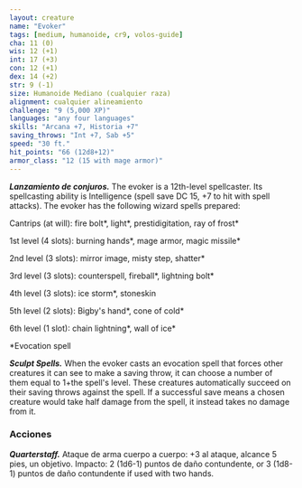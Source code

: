 ```yaml
---
layout: creature
name: "Evoker"
tags: [medium, humanoide, cr9, volos-guide]
cha: 11 (0)
wis: 12 (+1)
int: 17 (+3)
con: 12 (+1)
dex: 14 (+2)
str: 9 (-1)
size: Humanoide Mediano (cualquier raza)
alignment: cualquier alineamiento
challenge: "9 (5,000 XP)"
languages: "any four languages"
skills: "Arcana +7, Historia +7"
saving_throws: "Int +7, Sab +5"
speed: "30 ft."
hit_points: "66 (12d8+12)"
armor_class: "12 (15 with mage armor)"
---
```


***Lanzamiento de conjuros.*** The evoker is a 12th-level spellcaster. Its spellcasting ability is Intelligence (spell save DC 15, +7 to hit with spell attacks). The evoker has the following wizard spells prepared:

Cantrips (at will): fire bolt*, light*, prestidigitation, ray of frost*

1st level (4 slots): burning hands*, mage armor, magic missile*

2nd level (3 slots): mirror image, misty step, shatter*

3rd level (3 slots): counterspell, fireball*, lightning bolt*

4th level (3 slots): ice storm*, stoneskin

5th level (2 slots): Bigby's hand*, cone of cold*

6th level (1 slot): chain lightning*, wall of ice*

*Evocation spell

***Sculpt Spells.*** When the evoker casts an evocation spell that forces other creatures it can see to make a saving throw, it can choose a number of them equal to 1+the spell's level. These creatures automatically succeed on their saving throws against the spell. If a successful save means a chosen creature would take half damage from the spell, it instead takes no damage from it.

### Acciones

***Quarterstaff.*** Ataque de arma cuerpo a cuerpo: +3 al ataque, alcance 5 pies, un objetivo. Impacto: 2 (1d6-1) puntos de daño contundente, or 3 (1d8-1) puntos de daño contundente if used with two hands.